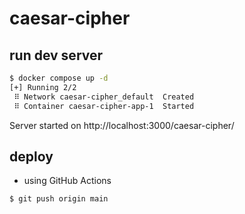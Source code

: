 # caesar-cipher

## run dev server

```bash
$ docker compose up -d
[+] Running 2/2
 ⠿ Network caesar-cipher_default  Created                                                                          0.0s
 ⠿ Container caesar-cipher-app-1  Started                                                                          1.3s
```

Server started on http://localhost:3000/caesar-cipher/ 

## deploy

- using GitHub Actions

```bash
$ git push origin main
```
